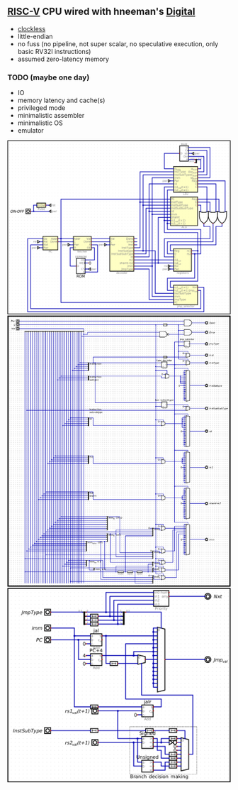 ## [RISC-V](https://en.wikipedia.org//wiki/RISC-V) CPU wired with hneeman's [Digital](https://github.com/hneemann/Digital)

- [clockless](https://en.wikipedia.org/wiki/Asynchronous_circuit#Asynchronous_CPU)
- little-endian
- no fuss (no pipeline, not super scalar, no speculative execution, only basic RV32I instructions)
- assumed zero-latency memory

### TODO (maybe one day)
- IO
- memory latency and cache(s)
- privileged mode
- minimalistic assembler
- minimalistic OS
- emulator 

![RISC-V](screenshots/riscv.png)
![RISC-V](screenshots/decoder.png)
![RISC-V](screenshots/jmp_selector.png)
